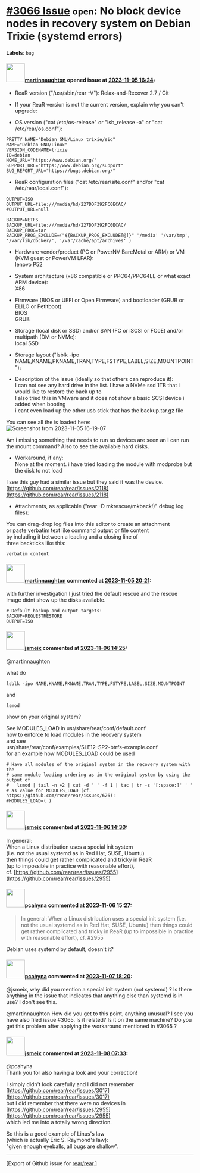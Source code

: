 [\#3066 Issue](https://github.com/rear/rear/issues/3066) `open`: No block device nodes in recovery system on Debian Trixie (systemd errors)
===========================================================================================================================================

**Labels**: `bug`

#### <img src="https://avatars.githubusercontent.com/u/4721428?v=4" width="50">[martinnaughton](https://github.com/martinnaughton) opened issue at [2023-11-05 16:24](https://github.com/rear/rear/issues/3066):

<!-- Relax-and-Recover (ReaR) Issue Template
Fill in the following items when submitting a new issue.
Use GitHub Markdown, see "Basic writing and formatting syntax" on
https://docs.github.com/en/get-started/writing-on-github
Support is voluntary without guarantee/warranty/liability -->

-   ReaR version ("/usr/sbin/rear -V"): Relax-and-Recover 2.7 / Git

-   If your ReaR version is not the current version, explain why you
    can't upgrade:

-   OS version ("cat /etc/os-release" or "lsb\_release -a" or "cat
    /etc/rear/os.conf"):

<!-- -->

    PRETTY_NAME="Debian GNU/Linux trixie/sid"
    NAME="Debian GNU/Linux"
    VERSION_CODENAME=trixie
    ID=debian
    HOME_URL="https://www.debian.org/"
    SUPPORT_URL="https://www.debian.org/support"
    BUG_REPORT_URL="https://bugs.debian.org/"

-   ReaR configuration files ("cat /etc/rear/site.conf" and/or "cat
    /etc/rear/local.conf"):

<!-- -->

    OUTPUT=ISO
    OUTPUT_URL=file:///media/hd/227DDF392FC0ECAC/
    #OUTPUT_URL=null

    BACKUP=NETFS
    BACKUP_URL=file:///media/hd/227DDF392FC0ECAC/
    BACKUP_PROG=tar
    BACKUP_PROG_EXCLUDE=("${BACKUP_PROG_EXCLUDE[@]}" '/media' '/var/tmp', '/var/lib/docker/', '/var/cache/apt/archives' )

-   Hardware vendor/product (PC or PowerNV BareMetal or ARM) or VM (KVM
    guest or PowerVM LPAR):  
    lenovo P52

-   System architecture (x86 compatible or PPC64/PPC64LE or what exact
    ARM device):  
    X86

-   Firmware (BIOS or UEFI or Open Firmware) and bootloader (GRUB or
    ELILO or Petitboot):  
    BIOS  
    GRUB

-   Storage (local disk or SSD) and/or SAN (FC or iSCSI or FCoE) and/or
    multipath (DM or NVMe):  
    local SSD

-   Storage layout ("lsblk -ipo
    NAME,KNAME,PKNAME,TRAN,TYPE,FSTYPE,LABEL,SIZE,MOUNTPOINT"):

-   Description of the issue (ideally so that others can reproduce
    it):  
    I can not see any hard drive in the list. I have a NVMe ssd 1TB that
    i would like to restore the back up to  
    I also tried this in VMware and it does not show a basic SCSI device
    i added when booting  
    i cant even load up the other usb stick that has the backup.tar.gz
    file

You can see all the is loaded here:  
![Screenshot from 2023-11-05
16-19-07](https://github.com/rear/rear/assets/4721428/9f94f70b-3347-46dd-afed-c1488b57ace7)

Am i missing something that needs to run so devices are seen an I can
run the mount command? Also to see the available hard disks.

-   Workaround, if any:  
    None at the moment. i have tried loading the module with modprobe
    but the disk to not load

I see this guy had a similar issue but they said it was the device.  
[https://github.com/rear/rear/issues/2118](https://github.com/rear/rear/issues/2118)

-   Attachments, as applicable ("rear -D mkrescue/mkback!)" debug log
    files):

You can drag-drop log files into this editor to create an attachment  
or paste verbatim text like command output or file content  
by including it between a leading and a closing line of  
three backticks like this:

    verbatim content

#### <img src="https://avatars.githubusercontent.com/u/4721428?v=4" width="50">[martinnaughton](https://github.com/martinnaughton) commented at [2023-11-05 20:21](https://github.com/rear/rear/issues/3066#issuecomment-1793835615):

with further investigation I just tried the default rescue and the
rescue image didnt show up the disks available.

    # Default backup and output targets:
    BACKUP=REQUESTRESTORE
    OUTPUT=ISO

#### <img src="https://avatars.githubusercontent.com/u/1788608?u=925fc54e2ce01551392622446ece427f51e2f0ce&v=4" width="50">[jsmeix](https://github.com/jsmeix) commented at [2023-11-06 14:25](https://github.com/rear/rear/issues/3066#issuecomment-1794948243):

@martinnaughton

what do

    lsblk -ipo NAME,KNAME,PKNAME,TRAN,TYPE,FSTYPE,LABEL,SIZE,MOUNTPOINT

and

    lsmod

show on your original system?

See MODULES\_LOAD in usr/share/rear/conf/default.conf  
how to enforce to load modules in the recovery system  
and see  
usr/share/rear/conf/examples/SLE12-SP2-btrfs-example.conf  
for an example how MODULES\_LOAD could be used

    # Have all modules of the original system in the recovery system with the
    # same module loading ordering as in the original system by using the output of
    #   lsmod | tail -n +2 | cut -d ' ' -f 1 | tac | tr -s '[:space:]' ' '
    # as value for MODULES_LOAD (cf. https://github.com/rear/rear/issues/626):
    #MODULES_LOAD=( )

#### <img src="https://avatars.githubusercontent.com/u/1788608?u=925fc54e2ce01551392622446ece427f51e2f0ce&v=4" width="50">[jsmeix](https://github.com/jsmeix) commented at [2023-11-06 14:30](https://github.com/rear/rear/issues/3066#issuecomment-1794959577):

In general:  
When a Linux distribution uses a special init system  
(i.e. not the usual systemd as in Red Hat, SUSE, Ubuntu)  
then things could get rather complicated and tricky in ReaR  
(up to impossible in practice with reasonable effort),  
cf.
[https://github.com/rear/rear/issues/2955](https://github.com/rear/rear/issues/2955)

#### <img src="https://avatars.githubusercontent.com/u/26300485?u=9105d243bc9f7ade463a3e52e8dd13fa67837158&v=4" width="50">[pcahyna](https://github.com/pcahyna) commented at [2023-11-06 15:27](https://github.com/rear/rear/issues/3066#issuecomment-1795093096):

> In general: When a Linux distribution uses a special init system (i.e.
> not the usual systemd as in Red Hat, SUSE, Ubuntu) then things could
> get rather complicated and tricky in ReaR (up to impossible in
> practice with reasonable effort), cf. \#2955

Debian uses systemd by default, doesn't it?

#### <img src="https://avatars.githubusercontent.com/u/26300485?u=9105d243bc9f7ade463a3e52e8dd13fa67837158&v=4" width="50">[pcahyna](https://github.com/pcahyna) commented at [2023-11-07 18:20](https://github.com/rear/rear/issues/3066#issuecomment-1799404463):

@jsmeix, why did you mention a special init system (not systemd) ? Is
there anything in the issue that indicates that anything else than
systemd is in use? I don't see this.

@martinnaughton How did you get to this point, anything unusual? I see
you have also filed issue \#3065. Is it related? Is it on the same
machine? Do you get this problem after applying the workaround mentioned
in \#3065 ?

#### <img src="https://avatars.githubusercontent.com/u/1788608?u=925fc54e2ce01551392622446ece427f51e2f0ce&v=4" width="50">[jsmeix](https://github.com/jsmeix) commented at [2023-11-08 07:33](https://github.com/rear/rear/issues/3066#issuecomment-1801240006):

@pcahyna  
Thank you for also having a look and your correction!

I simply didn't look carefully and I did not remember  
[https://github.com/rear/rear/issues/3017](https://github.com/rear/rear/issues/3017)  
but I did remember that there were no devices in  
[https://github.com/rear/rear/issues/2955](https://github.com/rear/rear/issues/2955)  
which led me into a totally wrong direction.

So this is a good example of Linus's law  
(which is actually Eric S. Raymond's law):  
"given enough eyeballs, all bugs are shallow".

------------------------------------------------------------------------

\[Export of Github issue for
[rear/rear](https://github.com/rear/rear).\]
